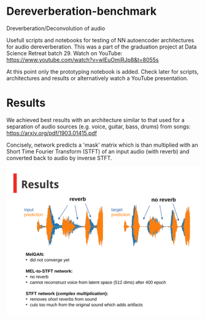 # Dereverberation-benchmark
Dreverberation/Deconvolution of audio

Usefull scripts and notebooks for testing of NN autoencoder architectures for audio dereverberation.
This was a part of the graduation project at Data Science Retreat batch 29. Watch on YouTube:
https://www.youtube.com/watch?v=wlEuOmiRJp8&t=8055s

At this point only the prototyping notebook is added. Check later for scripts, architectures and results or alternatively watch a YouTube presentation. 

# Results 

We achieved best results with an architecture similar to that used for a separation of audio sources (e.g. voice, guitar, bass, drums) from songs:
https://arxiv.org/pdf/1903.01415.pdf

Concisely, network predicts a 'mask' matrix which is than multiplied with an Short Time Fourier Transform (STFT) of an input audio (with reverb) and converted back to audio by inverse STFT.  

![a](./results.png)


